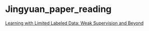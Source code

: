 # Jingyuan_paper_reading

[Learning with Limited Labeled Data: Weak Supervision and Beyond](https://lld-workshop.github.io/)
